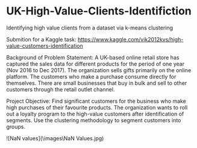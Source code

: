 # UK-High-Value-Clients-Identifiction
Identifying high value clients from a dataset via k-means clustering

Submition for a Kaggle task: https://www.kaggle.com/vik2012kvs/high-value-customers-identification

Background of Problem Statement:
A UK-based online retail store has captured the sales data for different products for the period of one year (Nov 2016 to Dec 2017). The organization sells gifts primarily on the online platform. The customers who make a purchase consume directly for themselves. There are small businesses that buy in bulk and sell to other customers through the retail outlet channel.

Project Objective:
Find significant customers for the business who make high purchases of their favourite products. The organization wants to roll out a loyalty program to the high-value customers after identification of segments. Use the clustering methodology to segment customers into groups.


![NaN values](\images\NaN Values.jpg)

